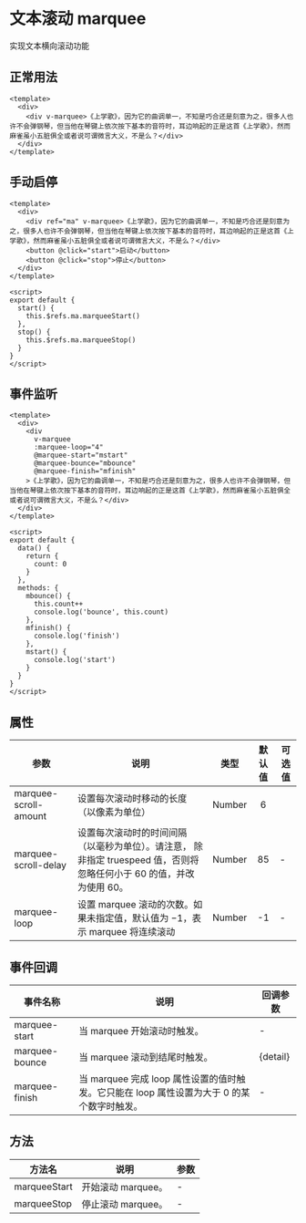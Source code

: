 # 文本滚动 marquee
实现文本横向滚动功能
## 正常用法
```vue
<template>
  <div>
    <div v-marquee>《上学歌》，因为它的曲调单一，不知是巧合还是刻意为之，很多人也许不会弹钢琴，但当他在琴键上依次按下基本的音符时，耳边响起的正是这首《上学歌》，然而麻雀虽小五脏俱全或者说可谓微言大义，不是么？</div>
  </div>
</template>
```

<template>
  <div>
    <div v-marquee>《上学歌》，因为它的曲调单一，不知是巧合还是刻意为之，很多人也许不会弹钢琴，但当他在琴键上依次按下基本的音符时，耳边响起的正是这首《上学歌》，然而麻雀虽小五脏俱全或者说可谓微言大义，不是么？</div>
  </div>
</template>

## 手动启停
```vue
<template>
  <div>
    <div ref="ma" v-marquee>《上学歌》，因为它的曲调单一，不知是巧合还是刻意为之，很多人也许不会弹钢琴，但当他在琴键上依次按下基本的音符时，耳边响起的正是这首《上学歌》，然而麻雀虽小五脏俱全或者说可谓微言大义，不是么？</div>
    <button @click="start">启动</button>
    <button @click="stop">停止</button>
  </div>
</template>

<script>
export default {
  start() {
    this.$refs.ma.marqueeStart()
  },
  stop() {
    this.$refs.ma.marqueeStop()
  }
}
</script>
```
<template>
  <div>
    <div ref="ma" v-marquee :marquee-loop="-1">《上学歌》，因为它的曲调单一，不知是巧合还是刻意为之，很多人也许不会弹钢琴，但当他在琴键上依次按下基本的音符时，耳边响起的正是这首《上学歌》，然而麻雀虽小五脏俱全或者说可谓微言大义，不是么？</div>
    <button @click="start">启动</button>
    <button @click="stop">停止</button>
  </div>
</template>

## 事件监听
```vue
<template>
  <div>
    <div
      v-marquee
      :marquee-loop="4"
      @marquee-start="mstart"
      @marquee-bounce="mbounce"
      @marquee-finish="mfinish"
    >《上学歌》，因为它的曲调单一，不知是巧合还是刻意为之，很多人也许不会弹钢琴，但当他在琴键上依次按下基本的音符时，耳边响起的正是这首《上学歌》，然而麻雀虽小五脏俱全或者说可谓微言大义，不是么？</div>
  </div>
</template>

<script>
export default {
  data() {
    return {
      count: 0
    }
  },
  methods: {
    mbounce() {
      this.count++
      console.log('bounce', this.count)
    },
    mfinish() {
      console.log('finish')
    },
    mstart() {
      console.log('start')
    }
  }
}
</script>
```
<template>
  <div>
    <div
      v-marquee
      :marquee-loop="loop"
      @marquee-start="mstart"
      @marquee-bounce="mbounce"
      @marquee-finish="mfinish"
    >《上学歌》，因为它的曲调单一，不知是巧合还是刻意为之，很多人也许不会弹钢琴，但当他在琴键上依次按下基本的音符时，耳边响起的正是这首《上学歌》，然而麻雀虽小五脏俱全或者说可谓微言大义，不是么？</div>
    <input v-model="loop" v-limit-text="/\D/">
  </div>
</template>

<script>
export default {
  data() {
    return {
      loop: 1
    }
  },
  methods: {
    mbounce(e) {
      console.log('bounce', e.detail)
    },
    mfinish() {
      console.log('finish')
    },
    mstart() {
      console.log('start')
    },
    start() {
      this.$refs.ma.marqueeStart()
    },
    stop() {
      this.$refs.ma.marqueeStop()
    }
  }
}
</script>
## 属性
|参数|说明|类型|默认值|可选值|
|---|---|:---:|:---:|---|
|marquee-scroll-amount|设置每次滚动时移动的长度（以像素为单位）|Number|6||-|
|marquee-scroll-delay|设置每次滚动时的时间间隔（以毫秒为单位）。请注意， 除非指定 truespeed 值，否则将忽略任何小于 60 的值，并改为使用 60。|Number|85|-|
|marquee-loop|设置 marquee 滚动的次数。如果未指定值，默认值为 −1，表示 marquee 将连续滚动|Number|-1|-|

## 事件回调
|事件名称|说明|回调参数|
|---|---|---|
|marquee-start|当 marquee 开始滚动时触发。|-|
|marquee-bounce|当 marquee 滚动到结尾时触发。|{detail}|
|marquee-finish|当 marquee 完成 loop 属性设置的值时触发。它只能在 loop 属性设置为大于 0 的某个数字时触发。|-|

## 方法
|方法名|说明|参数|
|---|---|---|
|marqueeStart|开始滚动 marquee。|-|
|marqueeStop|停止滚动 marquee。|-|
